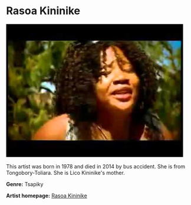 # Rasoa Kininike

![Rasoa Kininike](rasoa-kininike.JPG)

This artist was born in 1978 and died in 2014 by bus accident. She is from Tongobory-Toliara. She is Lico Kininike's mother.

**Genre:** Tsapiky

**Artist homepage:** [Rasoa Kininike](http://www.nocomment.mg/rasoa-kininike-lhommage-du-sud)
